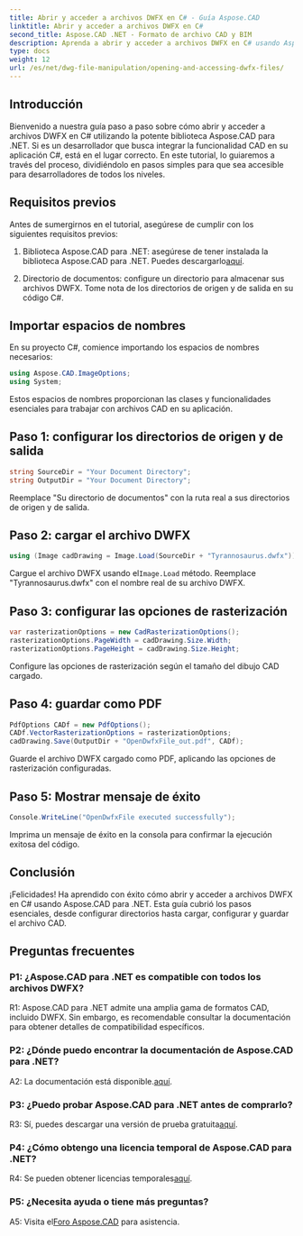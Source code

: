 ```yaml
---
title: Abrir y acceder a archivos DWFX en C# - Guía Aspose.CAD
linktitle: Abrir y acceder a archivos DWFX en C#
second_title: Aspose.CAD .NET - Formato de archivo CAD y BIM
description: Aprenda a abrir y acceder a archivos DWFX en C# usando Aspose.CAD para .NET. Guía paso a paso para una integración perfecta en sus aplicaciones.
type: docs
weight: 12
url: /es/net/dwg-file-manipulation/opening-and-accessing-dwfx-files/
---
```

## Introducción

Bienvenido a nuestra guía paso a paso sobre cómo abrir y acceder a archivos DWFX en C# utilizando la potente biblioteca Aspose.CAD para .NET. Si es un desarrollador que busca integrar la funcionalidad CAD en su aplicación C#, está en el lugar correcto. En este tutorial, lo guiaremos a través del proceso, dividiéndolo en pasos simples para que sea accesible para desarrolladores de todos los niveles.

## Requisitos previos

Antes de sumergirnos en el tutorial, asegúrese de cumplir con los siguientes requisitos previos:

1.  Biblioteca Aspose.CAD para .NET: asegúrese de tener instalada la biblioteca Aspose.CAD para .NET. Puedes descargarlo[aquí](https://releases.aspose.com/cad/net/).

2. Directorio de documentos: configure un directorio para almacenar sus archivos DWFX. Tome nota de los directorios de origen y de salida en su código C#.

## Importar espacios de nombres

En su proyecto C#, comience importando los espacios de nombres necesarios:

```csharp
using Aspose.CAD.ImageOptions;
using System;
```

Estos espacios de nombres proporcionan las clases y funcionalidades esenciales para trabajar con archivos CAD en su aplicación.

## Paso 1: configurar los directorios de origen y de salida

```csharp
string SourceDir = "Your Document Directory";
string OutputDir = "Your Document Directory";
```

Reemplace "Su directorio de documentos" con la ruta real a sus directorios de origen y de salida.

## Paso 2: cargar el archivo DWFX

```csharp
using (Image cadDrawing = Image.Load(SourceDir + "Tyrannosaurus.dwfx"))
```

 Cargue el archivo DWFX usando el`Image.Load` método. Reemplace "Tyrannosaurus.dwfx" con el nombre real de su archivo DWFX.

## Paso 3: configurar las opciones de rasterización

```csharp
var rasterizationOptions = new CadRasterizationOptions();
rasterizationOptions.PageWidth = cadDrawing.Size.Width;
rasterizationOptions.PageHeight = cadDrawing.Size.Height;
```

Configure las opciones de rasterización según el tamaño del dibujo CAD cargado.

## Paso 4: guardar como PDF

```csharp
PdfOptions CADf = new PdfOptions();
CADf.VectorRasterizationOptions = rasterizationOptions;
cadDrawing.Save(OutputDir + "OpenDwfxFile_out.pdf", CADf);
```

Guarde el archivo DWFX cargado como PDF, aplicando las opciones de rasterización configuradas.

## Paso 5: Mostrar mensaje de éxito

```csharp
Console.WriteLine("OpenDwfxFile executed successfully");
```

Imprima un mensaje de éxito en la consola para confirmar la ejecución exitosa del código.

## Conclusión

¡Felicidades! Ha aprendido con éxito cómo abrir y acceder a archivos DWFX en C# usando Aspose.CAD para .NET. Esta guía cubrió los pasos esenciales, desde configurar directorios hasta cargar, configurar y guardar el archivo CAD.

## Preguntas frecuentes

### P1: ¿Aspose.CAD para .NET es compatible con todos los archivos DWFX?

R1: Aspose.CAD para .NET admite una amplia gama de formatos CAD, incluido DWFX. Sin embargo, es recomendable consultar la documentación para obtener detalles de compatibilidad específicos.

### P2: ¿Dónde puedo encontrar la documentación de Aspose.CAD para .NET?

 A2: La documentación está disponible.[aquí](https://reference.aspose.com/cad/net/).

### P3: ¿Puedo probar Aspose.CAD para .NET antes de comprarlo?

 R3: Sí, puedes descargar una versión de prueba gratuita[aquí](https://releases.aspose.com/).

### P4: ¿Cómo obtengo una licencia temporal de Aspose.CAD para .NET?

 R4: Se pueden obtener licencias temporales[aquí](https://purchase.aspose.com/temporary-license/).

### P5: ¿Necesita ayuda o tiene más preguntas?

A5: Visita el[Foro Aspose.CAD](https://forum.aspose.com/c/cad/19) para asistencia.
